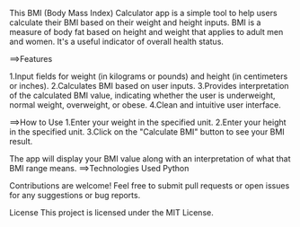 This BMI (Body Mass Index) Calculator app is a simple tool to help users calculate their BMI based on their weight and height inputs. BMI is a measure of body fat based on height and weight that applies to adult men and women. It's a useful indicator of overall health status.

==>Features

1.Input fields for weight (in kilograms or pounds) and height (in centimeters or inches).
2.Calculates BMI based on user inputs.
3.Provides interpretation of the calculated BMI value, indicating whether the user is underweight, normal weight, overweight, or obese.
4.Clean and intuitive user interface.

==>How to Use
1.Enter your weight in the specified unit.
2.Enter your height in the specified unit.
3.Click on the "Calculate BMI" button to see your BMI result.

The app will display your BMI value along with an interpretation of what that BMI range means.
==>Technologies Used
Python



Contributions are welcome! Feel free to submit pull requests or open issues for any suggestions or bug reports.

License
This project is licensed under the MIT License.

